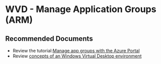 <properties
  pagetitle="WVD - Manage Application Groups (ARM)"
  service="microsoft.desktopvirtualization"
  resource="applicationgroups"
  ms.author="evas"
  selfhelptype="Resource"
  supporttopicids="32783588"
  productpesids="16582"
  cloudenvironments="public, fairfax, mooncake, blackforest, ussec, usnat"
  articleid="09b1816f-193f-4b44-811d-e27abd32ccbe"
  ownershipid="Windows_Virtual_Desktop" />
# WVD - Manage Application Groups (ARM)

## **Recommended Documents**

* Review the tutorial:[Manage app groups with the Azure Portal](https://docs.microsoft.com/azure/virtual-desktop/manage-app-groups)
* Review [concepts of an Windows Virtual Desktop environment](https://docs.microsoft.com/azure/virtual-desktop/environment-setup/)